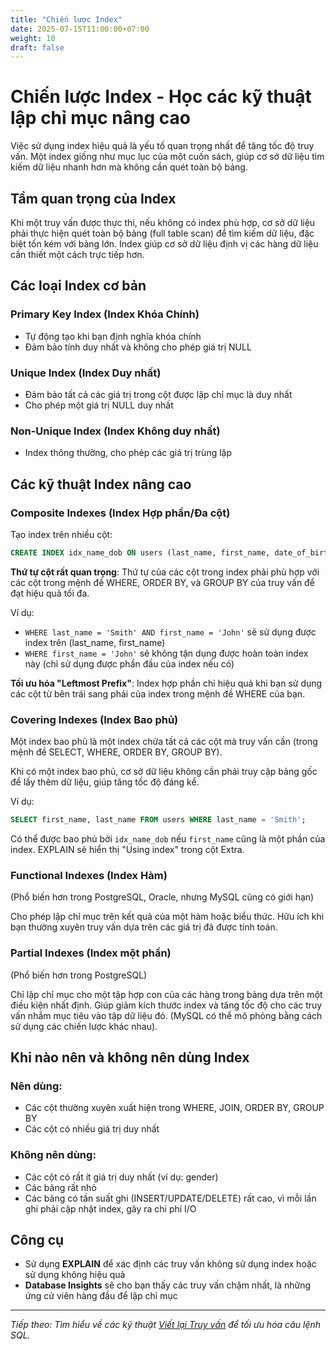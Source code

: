 ```yaml
---
title: "Chiến lược Index"
date: 2025-07-15T11:00:00+07:00
weight: 10
draft: false
---
```


# Chiến lược Index - Học các kỹ thuật lập chỉ mục nâng cao

Việc sử dụng index hiệu quả là yếu tố quan trọng nhất để tăng tốc độ truy vấn. Một index giống như mục lục của một cuốn sách, giúp cơ sở dữ liệu tìm kiếm dữ liệu nhanh hơn mà không cần quét toàn bộ bảng.

## Tầm quan trọng của Index

Khi một truy vấn được thực thi, nếu không có index phù hợp, cơ sở dữ liệu phải thực hiện quét toàn bộ bảng (full table scan) để tìm kiếm dữ liệu, đặc biệt tốn kém với bảng lớn. Index giúp cơ sở dữ liệu định vị các hàng dữ liệu cần thiết một cách trực tiếp hơn.

## Các loại Index cơ bản

### Primary Key Index (Index Khóa Chính)
- Tự động tạo khi bạn định nghĩa khóa chính
- Đảm bảo tính duy nhất và không cho phép giá trị NULL

### Unique Index (Index Duy nhất)
- Đảm bảo tất cả các giá trị trong cột được lập chỉ mục là duy nhất
- Cho phép một giá trị NULL duy nhất

### Non-Unique Index (Index Không duy nhất)
- Index thông thường, cho phép các giá trị trùng lặp

## Các kỹ thuật Index nâng cao

### Composite Indexes (Index Hợp phần/Đa cột)

Tạo index trên nhiều cột:
```sql
CREATE INDEX idx_name_dob ON users (last_name, first_name, date_of_birth);
```

**Thứ tự cột rất quan trọng**: Thứ tự của các cột trong index phải phù hợp với các cột trong mệnh đề WHERE, ORDER BY, và GROUP BY của truy vấn để đạt hiệu quả tối đa.

Ví dụ:
- `WHERE last_name = 'Smith' AND first_name = 'John'` sẽ sử dụng được index trên (last_name, first_name)
- `WHERE first_name = 'John'` sẽ không tận dụng được hoàn toàn index này (chỉ sử dụng được phần đầu của index nếu có)

**Tối ưu hóa "Leftmost Prefix"**: Index hợp phần chỉ hiệu quả khi bạn sử dụng các cột từ bên trái sang phải của index trong mệnh đề WHERE của bạn.

### Covering Indexes (Index Bao phủ)

Một index bao phủ là một index chứa tất cả các cột mà truy vấn cần (trong mệnh đề SELECT, WHERE, ORDER BY, GROUP BY).

Khi có một index bao phủ, cơ sở dữ liệu không cần phải truy cập bảng gốc để lấy thêm dữ liệu, giúp tăng tốc độ đáng kể.

Ví dụ:
```sql
SELECT first_name, last_name FROM users WHERE last_name = 'Smith';
```

Có thể được bao phủ bởi `idx_name_dob` nếu `first_name` cũng là một phần của index. EXPLAIN sẽ hiển thị "Using index" trong cột Extra.

### Functional Indexes (Index Hàm)
(Phổ biến hơn trong PostgreSQL, Oracle, nhưng MySQL cũng có giới hạn)

Cho phép lập chỉ mục trên kết quả của một hàm hoặc biểu thức. Hữu ích khi bạn thường xuyên truy vấn dựa trên các giá trị đã được tính toán.

### Partial Indexes (Index một phần)
(Phổ biến hơn trong PostgreSQL)

Chỉ lập chỉ mục cho một tập hợp con của các hàng trong bảng dựa trên một điều kiện nhất định. Giúp giảm kích thước index và tăng tốc độ cho các truy vấn nhắm mục tiêu vào tập dữ liệu đó. (MySQL có thể mô phỏng bằng cách sử dụng các chiến lược khác nhau).

## Khi nào nên và không nên dùng Index

### Nên dùng:
- Các cột thường xuyên xuất hiện trong WHERE, JOIN, ORDER BY, GROUP BY
- Các cột có nhiều giá trị duy nhất

### Không nên dùng:
- Các cột có rất ít giá trị duy nhất (ví dụ: gender)
- Các bảng rất nhỏ
- Các bảng có tần suất ghi (INSERT/UPDATE/DELETE) rất cao, vì mỗi lần ghi phải cập nhật index, gây ra chi phí I/O

## Công cụ

- Sử dụng **EXPLAIN** để xác định các truy vấn không sử dụng index hoặc sử dụng không hiệu quả
- **Database Insights** sẽ cho bạn thấy các truy vấn chậm nhất, là những ứng cử viên hàng đầu để lập chỉ mục

---

*Tiếp theo: Tìm hiểu về các kỹ thuật [Viết lại Truy vấn](../query-rewriting/) để tối ưu hóa câu lệnh SQL.*
